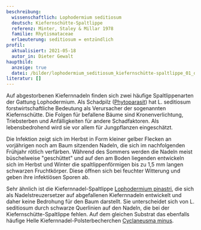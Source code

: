 ```yaml
---
beschreibung:
  wissenschaftlich: Lophodermium seditiosum
  deutsch: Kiefernschütte-Spaltlippe
  referenz: Minter, Staley & Millar 1978
  familie: Rhytismataceae
  erlaeuterung: seditiosum = entzündlich
profil:
  aktualisiert: 2021-05-18
  autor_in: Dieter Gewalt
hauptbild:
  anzeige: true
  datei: /bilder/lophodermium_seditiosum_kiefernschütte-spaltlippe_01_dg.jpg
literatur: []
---
```

Auf abgestorbenen Kiefernnadeln finden sich zwei häufige Spaltlippenarten der Gattung Lophodermium. Als Schadpilz ([Phytoparasit](Phytoparasiten "Glossar")) hat L. seditiosum forstwirtschaftliche Bedeutung als Verursacher der sogenannten Kiefernschütte. Die Folgen für befallene Bäume sind Kronenverlichtung, Triebsterben und Anfälligkeiten für andere Schadfaktoren. Als lebensbedrohend wird sie vor allem für Jungpflanzen eingeschätzt.

Die Infektion zeigt sich im Herbst in Form kleiner gelber Flecken an vorjährigen noch am Baum sitzenden Nadeln, die sich im nachfolgenden Frühjahr rötlich verfärben. Während des Sommers werden die Nadeln meist büschelweise "geschüttet" und auf den am Boden liegenden entwickeln sich im Herbst und Winter die spaltlippenförmigen bis zu 1,5 mm langen schwarzen Fruchtkörper. Diese öffnen sich bei feuchter Witterung und geben ihre infektiösen Sporen ab.

Sehr ähnlich ist die Kiefernnadel-Spaltlippe [Lophodermium pinastri](/pilze/lophodermium-pinastri-kiefernnadel-spaltlippe), die sich als Nadelstreuzersetzer auf abgefallenen Kiefernnadeln entwickelt und daher keine Bedrohung für den Baum darstellt. Sie unterscheidet sich von L. seditiosum durch schwarze Querlinien auf den Nadeln, die bei der Kiefernschütte-Spaltlippe fehlen. Auf dem gleichen Substrat das ebenfalls häufige Helle Kiefernnadel-Polsterbecherchen [Cyclaneusma minus](/pilze/cyclaneusma-minus-helles-kiefernnadel-polsterbecherchen).